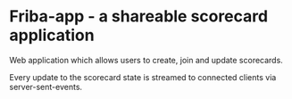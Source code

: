 # Friba-app - a shareable scorecard application

Web application which allows users to create, join and update scorecards.

Every update to the scorecard state is streamed to connected clients via
server-sent-events.


